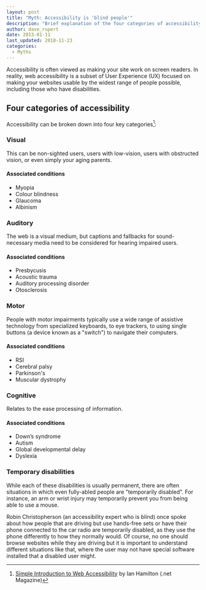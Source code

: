 ```yaml
---
layout: post
title: "Myth: Accessibility is 'blind people'"
description: "Brief explanation of the four categories of accessibility."
author: dave_rupert
date: 2013-01-11
last_updated: 2018-11-23
categories:
  - Myths
---
```


Accessibility is often viewed as making your site work on screen readers. In reality, web accessibility is a subset of User Experience (UX) focused on making your websites usable by the widest range of people possible, including those who have disabilities.

## Four categories of accessibility

Accessibility can be broken down into four key categories[^fn1]:

[^fn1]: [Simple Introduction to Web Accessibility](http://www.creativebloq.com/netmag/simple-introduction-web-accessibility-7116888) by Ian Hamilton (.net Magazine)

### Visual

This can be non-sighted users, users with low-vision, users with obstructed vision, or even simply your aging parents.

#### Associated conditions

- Myopia
- Colour blindness
- Glaucoma
- Albinism

### Auditory

The web is a visual medium, but captions and fallbacks for sound-necessary media need to be considered for hearing impaired users.

#### Associated conditions

- Presbycusis
- Acoustic trauma
- Auditory processing disorder
- Otosclerosis

### Motor

People with motor impairments typically use a wide range of assistive technology from specialized keyboards, to eye trackers, to using single buttons (a device known as a "switch") to navigate their computers.

#### Associated conditions

- RSI
- Cerebral palsy
- Parkinson's
- Muscular dystrophy

### Cognitive

Relates to the ease processing of information.

#### Associated conditions

- Down’s syndrome
- Autism
- Global developmental delay
- Dyslexia

### Temporary disabilities

While each of these disabilities is usually permanent, there are often situations in which even fully-abled people are "temporarily disabled". For instance, an arm or wrist injury may temporarily prevent you from being able to use a mouse.

Robin Christopherson (an accessibility expert who is blind) once spoke about how people that are driving but use hands-free sets or have their phone connected to the car radio are temporarily disabled, as they use the phone differently to how they normally would. Of course, no one should browse websites while they are driving but it is important to understand different situations like that, where the user may not have special software installed that a disabled user might.
